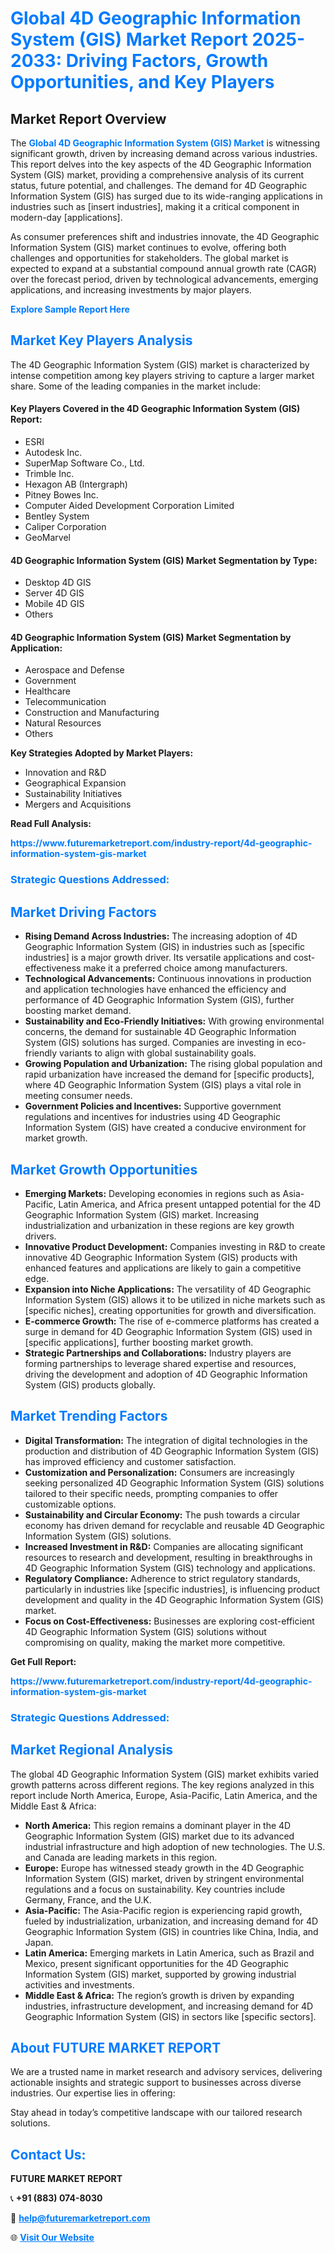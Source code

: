 <h1 style="color: #007BFF;">Global 4D Geographic Information System (GIS) Market Report 2025-2033: Driving Factors, Growth Opportunities, and Key Players</h1>

<section id="overview">
<h2>Market Report Overview</h2>
<p>The <a href="https://www.futuremarketreport.com/industry-report/4d-geographic-information-system-gis-market" style="color: #007BFF; text-decoration: none;"><strong>Global 4D Geographic Information System (GIS) Market</strong></a> is witnessing significant growth, driven by increasing demand across various industries. This report delves into the key aspects of the 4D Geographic Information System (GIS) market, providing a comprehensive analysis of its current status, future potential, and challenges. The demand for 4D Geographic Information System (GIS) has surged due to its wide-ranging applications in industries such as [insert industries], making it a critical component in modern-day [applications].</p>
<p>As consumer preferences shift and industries innovate, the 4D Geographic Information System (GIS) market continues to evolve, offering both challenges and opportunities for stakeholders. The global market is expected to expand at a substantial compound annual growth rate (CAGR) over the forecast period, driven by technological advancements, emerging applications, and increasing investments by major players.</p>
</section>

<section id="overview">
<p><a href="https://www.futuremarketreport.com/request-sample/reportId=27784" style="color: #007BFF; text-decoration: none;"><strong>Explore Sample Report Here</strong></a></p>
</section>

<section id="key-players">
<h2 style="color: #007BFF;">Market Key Players Analysis</h2>
<p>The 4D Geographic Information System (GIS) market is characterized by intense competition among key players striving to capture a larger market share. Some of the leading companies in the market include:</p>
<h4>Key Players Covered in the 4D Geographic Information System (GIS) Report:</h4>
<ul><li>ESRI</li><li>Autodesk Inc.</li><li>SuperMap Software Co., Ltd.</li><li>Trimble Inc.</li><li>Hexagon AB (Intergraph)</li><li>Pitney Bowes Inc.</li><li>Computer Aided Development Corporation Limited</li><li>Bentley System</li><li>Caliper Corporation</li><li>GeoMarvel</li></ul>
<h4>4D Geographic Information System (GIS) Market Segmentation by Type:</h4>
<ul><li>Desktop 4D GIS</li><li>Server 4D GIS</li><li>Mobile 4D GIS</li><li>Others</li></ul>

<h4>4D Geographic Information System (GIS) Market Segmentation by Application:</h4>
<ul><li>Aerospace and Defense</li><li>Government</li><li>Healthcare</li><li>Telecommunication</li><li>Construction and Manufacturing</li><li>Natural Resources</li><li>Others</li></ul>
<p><strong>Key Strategies Adopted by Market Players:</strong></p>
<ul>
<li>Innovation and R&D</li>
<li>Geographical Expansion</li>
<li>Sustainability Initiatives</li>
<li>Mergers and Acquisitions</li>
</ul>
</section>

<section>
<p><strong>Read Full Analysis: </strong></p><a href="https://www.futuremarketreport.com/industry-report/4d-geographic-information-system-gis-market" style="color: #007BFF; text-decoration: none;"><strong>https://www.futuremarketreport.com/industry-report/4d-geographic-information-system-gis-market</strong></a>
<h3 style="color: #007BFF;">Strategic Questions Addressed:</h3>
</section>

<section id="driving-factors">
<h2 style="color: #007BFF;">Market Driving Factors</h2>
<ul>
<li><strong>Rising Demand Across Industries:</strong> The increasing adoption of 4D Geographic Information System (GIS) in industries such as [specific industries] is a major growth driver. Its versatile applications and cost-effectiveness make it a preferred choice among manufacturers.</li>
<li><strong>Technological Advancements:</strong> Continuous innovations in production and application technologies have enhanced the efficiency and performance of 4D Geographic Information System (GIS), further boosting market demand.</li>
<li><strong>Sustainability and Eco-Friendly Initiatives:</strong> With growing environmental concerns, the demand for sustainable 4D Geographic Information System (GIS) solutions has surged. Companies are investing in eco-friendly variants to align with global sustainability goals.</li>
<li><strong>Growing Population and Urbanization:</strong> The rising global population and rapid urbanization have increased the demand for [specific products], where 4D Geographic Information System (GIS) plays a vital role in meeting consumer needs.</li>
<li><strong>Government Policies and Incentives:</strong> Supportive government regulations and incentives for industries using 4D Geographic Information System (GIS) have created a conducive environment for market growth.</li>
</ul>
</section>

<section id="growth-opportunities">
<h2 style="color: #007BFF;">Market Growth Opportunities</h2>
<ul>
<li><strong>Emerging Markets:</strong> Developing economies in regions such as Asia-Pacific, Latin America, and Africa present untapped potential for the 4D Geographic Information System (GIS) market. Increasing industrialization and urbanization in these regions are key growth drivers.</li>
<li><strong>Innovative Product Development:</strong> Companies investing in R&D to create innovative 4D Geographic Information System (GIS) products with enhanced features and applications are likely to gain a competitive edge.</li>
<li><strong>Expansion into Niche Applications:</strong> The versatility of 4D Geographic Information System (GIS) allows it to be utilized in niche markets such as [specific niches], creating opportunities for growth and diversification.</li>
<li><strong>E-commerce Growth:</strong> The rise of e-commerce platforms has created a surge in demand for 4D Geographic Information System (GIS) used in [specific applications], further boosting market growth.</li>
<li><strong>Strategic Partnerships and Collaborations:</strong> Industry players are forming partnerships to leverage shared expertise and resources, driving the development and adoption of 4D Geographic Information System (GIS) products globally.</li>
</ul>
</section>

<section id="trending-factors">
<h2 style="color: #007BFF;">Market Trending Factors</h2>
<ul>
<li><strong>Digital Transformation:</strong> The integration of digital technologies in the production and distribution of 4D Geographic Information System (GIS) has improved efficiency and customer satisfaction.</li>
<li><strong>Customization and Personalization:</strong> Consumers are increasingly seeking personalized 4D Geographic Information System (GIS) solutions tailored to their specific needs, prompting companies to offer customizable options.</li>
<li><strong>Sustainability and Circular Economy:</strong> The push towards a circular economy has driven demand for recyclable and reusable 4D Geographic Information System (GIS) solutions.</li>
<li><strong>Increased Investment in R&D:</strong> Companies are allocating significant resources to research and development, resulting in breakthroughs in 4D Geographic Information System (GIS) technology and applications.</li>
<li><strong>Regulatory Compliance:</strong> Adherence to strict regulatory standards, particularly in industries like [specific industries], is influencing product development and quality in the 4D Geographic Information System (GIS) market.</li>
<li><strong>Focus on Cost-Effectiveness:</strong> Businesses are exploring cost-efficient 4D Geographic Information System (GIS) solutions without compromising on quality, making the market more competitive.</li>
</ul>
</section>

<section>
<p><strong>Get Full Report: </strong></p><a href="https://www.futuremarketreport.com/industry-report/4d-geographic-information-system-gis-market" style="color: #007BFF; text-decoration: none;"><strong>https://www.futuremarketreport.com/industry-report/4d-geographic-information-system-gis-market</strong></a>
<h3 style="color: #007BFF;">Strategic Questions Addressed:</h3>
</section>


<section id="regional-analysis">
<h2 style="color: #007BFF;">Market Regional Analysis</h2>
<p>The global 4D Geographic Information System (GIS) market exhibits varied growth patterns across different regions. The key regions analyzed in this report include North America, Europe, Asia-Pacific, Latin America, and the Middle East & Africa:</p>
<ul>
<li><strong>North America:</strong> This region remains a dominant player in the 4D Geographic Information System (GIS) market due to its advanced industrial infrastructure and high adoption of new technologies. The U.S. and Canada are leading markets in this region.</li>
<li><strong>Europe:</strong> Europe has witnessed steady growth in the 4D Geographic Information System (GIS) market, driven by stringent environmental regulations and a focus on sustainability. Key countries include Germany, France, and the U.K.</li>
<li><strong>Asia-Pacific:</strong> The Asia-Pacific region is experiencing rapid growth, fueled by industrialization, urbanization, and increasing demand for 4D Geographic Information System (GIS) in countries like China, India, and Japan.</li>
<li><strong>Latin America:</strong> Emerging markets in Latin America, such as Brazil and Mexico, present significant opportunities for the 4D Geographic Information System (GIS) market, supported by growing industrial activities and investments.</li>
<li><strong>Middle East & Africa:</strong> The region’s growth is driven by expanding industries, infrastructure development, and increasing demand for 4D Geographic Information System (GIS) in sectors like [specific sectors].</li>
</ul>
</section>

<footer>
<h2 style="color: #007BFF;">About FUTURE MARKET REPORT</h2>
<p>We are a trusted name in market research and advisory services, delivering actionable insights and strategic support to businesses across diverse industries. Our expertise lies in offering:</p>

<p>Stay ahead in today’s competitive landscape with our tailored research solutions.</p>

<h2 style="color: #007BFF;">Contact Us:</h2>
<p><strong>FUTURE MARKET REPORT</strong></p>
<p>📞 <strong>+91 (883) 074-8030</strong></p>
<p>📧 <strong><a href="mailto:help@futuremarketreport.com" style="color: #007BFF;">help@futuremarketreport.com</a></strong></p>
<p>🌐 <strong><a href="https://www.futuremarketreport.com/" style="color: #007BFF;">Visit Our Website</a></strong></p>
</footer>